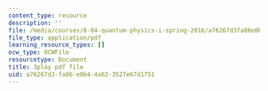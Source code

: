 ```yaml
---
content_type: resource
description: ''
file: /media/courses/8-04-quantum-physics-i-spring-2016/a76267d3fa86e0b44a623527e67d1751_50Tla309i7o.pdf
file_type: application/pdf
learning_resource_types: []
ocw_type: OCWFile
resourcetype: Document
title: 3play pdf file
uid: a76267d3-fa86-e0b4-4a62-3527e67d1751
---
```

